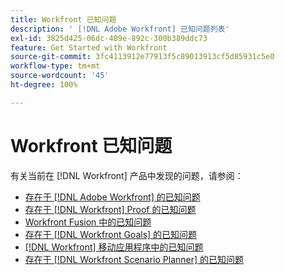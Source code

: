 ```yaml
---
title: Workfront 已知问题
description: ' [!DNL Adobe Workfront] 已知问题列表'
exl-id: 3825d425-06dc-409e-892c-300b389ddc73
feature: Get Started with Workfront
source-git-commit: 3fc4113912e77913f5c89013913cf5d85931c5e0
workflow-type: tm+mt
source-wordcount: '45'
ht-degree: 100%

---
```


# Workfront 已知问题

有关当前在 [!DNL Workfront] 产品中发现的问题，请参阅：

* [存在于  [!DNL Adobe Workfront] 的已知问题](newworkfrontexperience.md)
* [存在于  [!DNL Workfront]  Proof 的已知问题](workfrontproof.md)
* [Workfront Fusion 中的已知问题](workfrontfusion.md)
* [存在于  [!DNL Workfront Goals] 的已知问题](workfrontgoals.md)
* [ [!DNL Workfront]  移动应用程序中的已知问题](workfrontmobile.md)
* [存在于  [!DNL Workfront Scenario Planner] 的已知问题](workfrontscenarioplanner.md)
